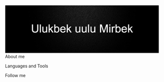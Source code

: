 [![Header](https://github.com/Mirbek-W/Mirbek-w/blob/main/assets/prof_logo1.jpg)](https://www.sololearn.com/profile/12493044)
About me

Languages and Tools

Follow me